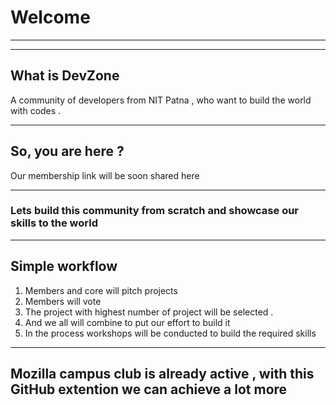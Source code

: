 # Welcome
***
***
## What is DevZone
A community of developers from NIT Patna , who want to build the world with codes .
***
## So, you are here ?
Our membership link will be soon shared here 
***
### Lets build this community from scratch and showcase our skills to the world 
***
## Simple workflow 
1. Members and core will pitch projects 
2. Members will vote 
3. The project with highest number of project will be selected .
4. And we all will combine to put our effort to build it 
5. In the process workshops will be conducted to build the required skills 
***
## Mozilla campus club is already active , with this GitHub extention we can achieve a lot more
